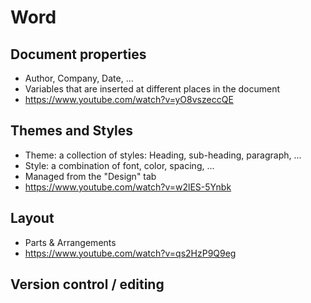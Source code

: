 # Word

## Document properties

-   Author, Company, Date, ...
-   Variables that are inserted at different places in the document
-   https://www.youtube.com/watch?v=yO8vszeccQE

## Themes and Styles

-   Theme: a collection of styles: Heading, sub-heading, paragraph, ...
-   Style: a combination of font, color, spacing, ...
-   Managed from the "Design" tab
-   https://www.youtube.com/watch?v=w2lES-5Ynbk

## Layout

-   Parts & Arrangements
-   https://www.youtube.com/watch?v=qs2HzP9Q9eg

## Version control / editing
